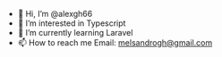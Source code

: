 - 👋 Hi, I’m @alexgh66
- 👀 I’m interested in Typescript
- 🌱 I’m currently learning Laravel
- 📫 How to reach me Email: melsandrogh@gmail.com


